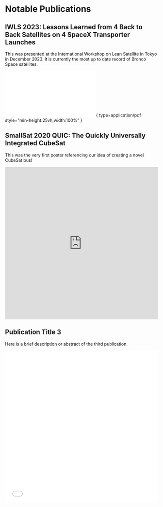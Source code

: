 # Notable Publications

## IWLS 2023: Lessons Learned from 4 Back to Back Satellites on 4 SpaceX Transporter Launches
This was presented at the International Workshop on Lean Satellite in Tokyo in December 2023. It is currently the most up to date record of Bronco Space satellites. 

![Alt text](publication_pdfs/ILWS.pdf){ type=application/pdf style="min-height:25vh;width:100%" }

## SmallSat 2020 QUIC: The Quickly Universally Integrated CubeSat
This was the very first poster referencing our idea of creating a novel CubeSat bus! 

<iframe src="https://digitalcommons.usu.edu/cgi/viewcontent.cgi?article=4662&context=smallsat" style="width:100%; height:500px;" frameborder="0"></iframe>

## Publication Title 3
Here is a brief description or abstract of the third publication.
<iframe src="path/to/publication3.pdf" style="width:100%; height:500px;" frameborder="0"></iframe>

<!-- Repeat the pattern for more publications -->
